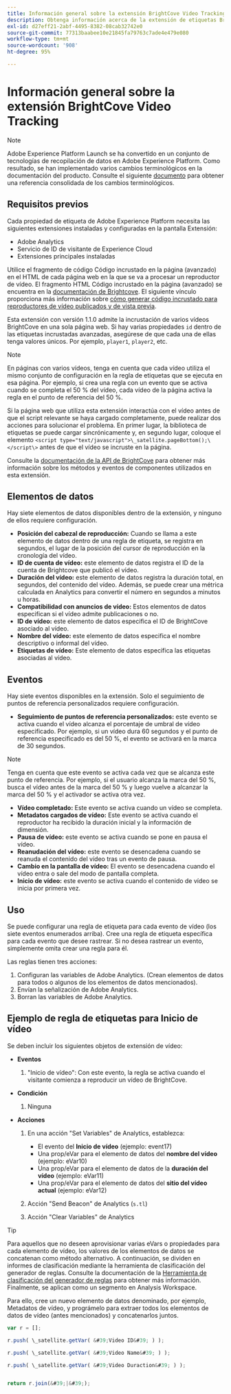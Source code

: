 ```yaml
---
title: Información general sobre la extensión BrightCove Video Tracking
description: Obtenga información acerca de la extensión de etiquetas BrightCove Video Tracking en Adobe Experience Platform.
exl-id: d27eff21-2abf-4495-8382-08cab32742e0
source-git-commit: 77313baabee10e21845fa79763c7ade4e479e080
workflow-type: tm+mt
source-wordcount: '908'
ht-degree: 95%

---
```


# Información general sobre la extensión BrightCove Video Tracking

>[!NOTE]
>
>Adobe Experience Platform Launch se ha convertido en un conjunto de tecnologías de recopilación de datos en Adobe Experience Platform. Como resultado, se han implementado varios cambios terminológicos en la documentación del producto. Consulte el siguiente [documento](../../../term-updates.md) para obtener una referencia consolidada de los cambios terminológicos.

## Requisitos previos

Cada propiedad de etiqueta de Adobe Experience Platform necesita las siguientes extensiones instaladas y configuradas en la pantalla Extensión:

* Adobe Analytics
* Servicio de ID de visitante de Experience Cloud
* Extensiones principales instaladas

Utilice el fragmento de código Código incrustado en la página (avanzado) en el HTML de cada página web en la que se va a procesar un reproductor de vídeo. El fragmento HTML Código incrustado en la página (avanzado) se encuentra en la [documentación de Brightcove](https://studio.support.brightcove.com/publish/choosing-correct-embed-code.html#inpage). El siguiente vínculo proporciona más información sobre [cómo generar código incrustado para reproductores de vídeo publicados y de vista previa](https://es.studio.support.brightcove.com/players/generating-player-embed-code.html).

Esta extensión con versión 1.1.0 admite la incrustación de varios vídeos BrightCove en una sola página web. Si hay varias propiedades `id` dentro de las etiquetas incrustadas avanzadas, asegúrese de que cada una de ellas tenga valores únicos. Por ejemplo, `player1`, `player2`, etc.

>[!NOTE]
>
>En páginas con varios vídeos, tenga en cuenta que cada vídeo utiliza el mismo conjunto de configuración en la regla de etiquetas que se ejecuta en esa página. Por ejemplo, si crea una regla con un evento que se activa cuando se completa el 50 % del vídeo, cada vídeo de la página activa la regla en el punto de referencia del 50 %.

Si la página web que utiliza esta extensión interactúa con el vídeo antes de que el script relevante se haya cargado completamente, puede realizar dos acciones para solucionar el problema. En primer lugar, la biblioteca de etiquetas se puede cargar sincrónicamente y, en segundo lugar, coloque el elemento `<script type="text/javascript">\_satellite.pageBottom();\</script\>` antes de que el vídeo se incruste en la página.

Consulte la [documentación de la API de BrightCove](https://docs.brightcove.com/brightcove-player/1.x/Player.html#vjsplayer) para obtener más información sobre los métodos y eventos de componentes utilizados en esta extensión.

## Elementos de datos

Hay siete elementos de datos disponibles dentro de la extensión, y ninguno de ellos requiere configuración.

* **Posición del cabezal de reproducción:** Cuando se llama a este elemento de datos dentro de una regla de etiqueta, se registra en segundos, el lugar de la posición del cursor de reproducción en la cronología del vídeo.
* **ID de cuenta de vídeo:** este elemento de datos registra el ID de la cuenta de Brightcove que publicó el vídeo.
* **Duración del vídeo:** este elemento de datos registra la duración total, en segundos, del contenido del vídeo. Además, se puede crear una métrica calculada en Analytics para convertir el número en segundos a minutos u horas.
* **Compatibilidad con anuncios de vídeo:** Estos elementos de datos especifican si el vídeo admite publicaciones o no.
* **ID de vídeo:** este elemento de datos especifica el ID de BrightCove asociado al vídeo.
* **Nombre del vídeo:** este elemento de datos especifica el nombre descriptivo o informal del vídeo.
* **Etiquetas de vídeo:** Este elemento de datos especifica las etiquetas asociadas al vídeo.

## Eventos

Hay siete eventos disponibles en la extensión. Solo el seguimiento de puntos de referencia personalizados requiere configuración.

* **Seguimiento de puntos de referencia personalizados:** este evento se activa cuando el vídeo alcanza el porcentaje de umbral de vídeo especificado. Por ejemplo, si un vídeo dura 60 segundos y el punto de referencia especificado es del 50 %, el evento se activará en la marca de 30 segundos.

>[!NOTE]
>
>Tenga en cuenta que este evento se activa cada vez que se alcanza este punto de referencia. Por ejemplo, si el usuario alcanza la marca del 50 %, busca el vídeo antes de la marca del 50 % y luego vuelve a alcanzar la marca del 50 % y el activador se activa otra vez.

* **Vídeo completado:** Este evento se activa cuando un vídeo se completa.
* **Metadatos cargados de vídeo:** Este evento se activa cuando el reproductor ha recibido la duración inicial y la información de dimensión.
* **Pausa de vídeo:** este evento se activa cuando se pone en pausa el vídeo.
* **Reanudación del vídeo:** este evento se desencadena cuando se reanuda el contenido del vídeo tras un evento de pausa.
* **Cambio en la pantalla de vídeo:** El evento se desencadena cuando el vídeo entra o sale del modo de pantalla completa.
* **Inicio de vídeo:** este evento se activa cuando el contenido de vídeo se inicia por primera vez.

## Uso

Se puede configurar una regla de etiqueta para cada evento de vídeo (los siete eventos enumerados arriba). Cree una regla de etiqueta específica para cada evento que desee rastrear. Si no desea rastrear un evento, simplemente omita crear una regla para él.

Las reglas tienen tres acciones:

1. Configuran las variables de Adobe Analytics. (Crean elementos de datos para todos o algunos de los elementos de datos mencionados).
1. Envían la señalización de Adobe Analytics.
1. Borran las variables de Adobe Analytics.

## Ejemplo de regla de etiquetas para Inicio de vídeo

Se deben incluir los siguientes objetos de extensión de vídeo:

* **Eventos**

   1. &quot;Inicio de vídeo&quot;: Con este evento, la regla se activa cuando el visitante comienza a reproducir un vídeo de BrightCove.

* **Condición**

   1. Ninguna

* **Acciones**

   1. En una acción &quot;Set Variables&quot; de Analytics, establezca:

      * El evento del **Inicio de vídeo** (ejemplo: event17)
      * Una prop/eVar para el elemento de datos del **nombre del vídeo** (ejemplo: eVar10)
      * Una prop/eVar para el elemento de datos de la **duración del vídeo** (ejemplo: eVar11)
      * Una prop/eVar para el elemento de datos del **sitio del vídeo actual** (ejemplo: eVar12)
   1. Acción &quot;Send Beacon&quot; de Analytics (`s.tl`)
   1. Acción &quot;Clear Variables&quot; de Analytics


>[!TIP]
>
>Para aquellos que no deseen aprovisionar varias eVars o propiedades para cada elemento de vídeo, los valores de los elementos de datos se concatenan como método alternativo. A continuación, se dividen en informes de clasificación mediante la herramienta de clasificación del generador de reglas. Consulte la documentación de la [Herramienta de clasificación del generador de reglas](https://experienceleague.adobe.com/docs/analytics/components/classifications/classifications-rulebuilder/classification-rule-builder.html?lang=es) para obtener más información. Finalmente, se aplican como un segmento en Analysis Workspace.
>
>Para ello, cree un nuevo elemento de datos denominado, por ejemplo, Metadatos de vídeo, y prográmelo para extraer todos los elementos de datos de vídeo (antes mencionados) y concatenarlos juntos.

```javascript
var r = [];

r.push( \_satellite.getVar( &#39;Video ID&#39; ) );

r.push( \_satellite.getVar( &#39;Video Name&#39; ) );

r.push( \_satellite.getVar( &#39;Video Duraction&#39; ) );


return r.join(&#39;|&#39;);
```

